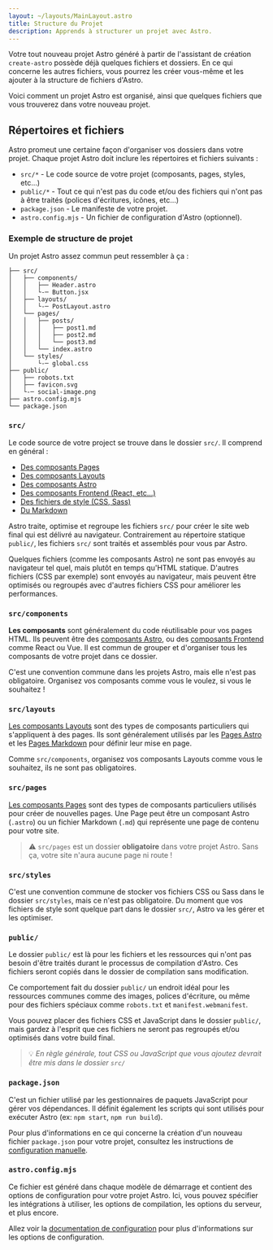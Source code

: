```yaml
---
layout: ~/layouts/MainLayout.astro
title: Structure du Projet
description: Apprends à structurer un projet avec Astro.
---
```


Votre tout nouveau projet Astro généré à partir de l'assistant de création `create-astro` possède déjà quelques fichiers et dossiers. En ce qui concerne les autres fichiers, vous pourrez les créer vous-même et les ajouter à la structure de fichiers d'Astro.

Voici comment un projet Astro est organisé, ainsi que quelques fichiers que vous trouverez dans votre nouveau projet.

## Répertoires et fichiers

Astro promeut une certaine façon d'organiser vos dossiers dans votre projet. Chaque projet Astro doit inclure les répertoires et fichiers suivants :

- `src/*` - Le code source de votre projet (composants, pages, styles, etc...)
- `public/*` - Tout ce qui n'est pas du code et/ou des fichiers qui n'ont pas à être traités (polices d'écritures, icônes, etc...)
- `package.json` - Le manifeste de votre projet.
- `astro.config.mjs` - Un fichier de configuration d'Astro (optionnel).

### Exemple de structure de projet

Un projet Astro assez commun peut ressembler à ça :

```
├── src/
│   ├── components/
│   │   ├── Header.astro
│   │   └-─ Button.jsx
│   ├── layouts/
│   │   └-─ PostLayout.astro
│   └── pages/
│   │   ├── posts/
│   │   │   ├── post1.md
│   │   │   ├── post2.md
│   │   │   └── post3.md
│   │   └── index.astro
│   └── styles/
│       └-─ global.css
├── public/
│   ├── robots.txt
│   ├── favicon.svg
│   └-─ social-image.png
├── astro.config.mjs
└── package.json

```

### `src/`

Le code source de votre project se trouve dans le dossier `src/`. Il comprend en général :

- [Des composants Pages](/fr/core-concepts/astro-pages/)
- [Des composants Layouts](/fr/core-concepts/layouts/)
- [Des composants Astro](/fr/core-concepts/astro-components/)
- [Des composants Frontend (React, etc...)](/fr/core-concepts/framework-components/)
- [Des fichiers de style (CSS, Sass)](/fr/guides/styling/)
- [Du Markdown](/fr/guides/markdown-content/)

Astro traite, optimise et regroupe les fichiers `src/` pour créer le site web final qui est délivré au navigateur. Contrairement au répertoire statique `public/`, les fichiers `src/` sont traités et assemblés pour vous par Astro.

Quelques fichiers (comme les composants Astro) ne sont pas envoyés au navigateur tel quel, mais plutôt en temps qu'HTML statique. D'autres fichiers (CSS par exemple) sont envoyés au navigateur, mais peuvent être optimisés ou regroupés avec d'autres fichiers CSS pour améliorer les performances.

### `src/components`

**Les composants** sont généralement du code réutilisable pour vos pages HTML. Ils peuvent être des [composants Astro](/fr/core-concepts/astro-components/), ou des [composants Frontend](/fr/core-concepts/framework-components/) comme React ou Vue. Il est commun de grouper et d'organiser tous les composants de votre projet dans ce dossier.

C'est une convention commune dans les projets Astro, mais elle n'est pas obligatoire. Organisez vos composants comme vous le voulez, si vous le souhaitez !

### `src/layouts`

[Les composants Layouts](/fr/core-concepts/layouts/) sont des types de composants particuliers qui s'appliquent à des pages. Ils sont généralement utilisés par les [Pages Astro](/fr/core-concepts/astro-pages/) et les [Pages Markdown](/fr/guides/markdown-content/) pour définir leur mise en page.

Comme `src/components`, organisez vos composants Layouts comme vous le souhaitez, ils ne sont pas obligatoires.

### `src/pages`

[Les composants Pages](/fr/core-concepts/astro-pages/) sont des types de composants particuliers utilisés pour créer de nouvelles pages. Une Page peut être un composant Astro (`.astro`) ou un fichier Markdown (`.md`) qui représente une page de contenu pour votre site.

> ⚠️ `src/pages` est un dossier **obligatoire** dans votre projet Astro. Sans ça, votre site n'aura aucune page ni route !

### `src/styles`

C'est une convention commune de stocker vos fichiers CSS ou Sass dans le dossier `src/styles`, mais ce n'est pas obligatoire. Du moment que vos fichiers de style sont quelque part dans le dossier `src/`, Astro va les gérer et les optimiser.

### `public/`

Le dossier `public/` est là pour les fichiers et les ressources qui n'ont pas besoin d'être traités durant le processus de compilation d'Astro. Ces fichiers seront copiés dans le dossier de compilation sans modification.

Ce comportement fait du dossier `public/` un endroit idéal pour les ressources communes comme des images, polices d'écriture, ou même pour des fichiers spéciaux comme `robots.txt` et `manifest.webmanifest`.

Vous pouvez placer des fichiers CSS et JavaScript dans le dossier `public/`, mais gardez à l'esprit que ces fichiers ne seront pas regroupés et/ou optimisés dans votre build final.

> 💡 *En règle générale, tout CSS ou JavaScript que vous ajoutez devrait être mis dans le dossier `src/`*

### `package.json`

C'est un fichier utilisé par les gestionnaires de paquets JavaScript pour gérer vos dépendances. Il définit également les scripts qui sont utilisés pour exécuter Astro (ex: `npm start`, `npm run build`).

Pour plus d'informations en ce qui concerne la création d'un nouveau fichier `package.json` pour votre projet, consultez les instructions de [configuration manuelle](/fr/install/manual/).

### `astro.config.mjs`

Ce fichier est généré dans chaque modèle de démarrage et contient des options de configuration pour votre projet Astro. Ici, vous pouvez spécifier les intégrations à utiliser, les options de compilation, les options du serveur, et plus encore.

Allez voir la [documentation de configuration](/fr/reference/configuration-reference/) pour plus d'informations sur les options de configuration.
